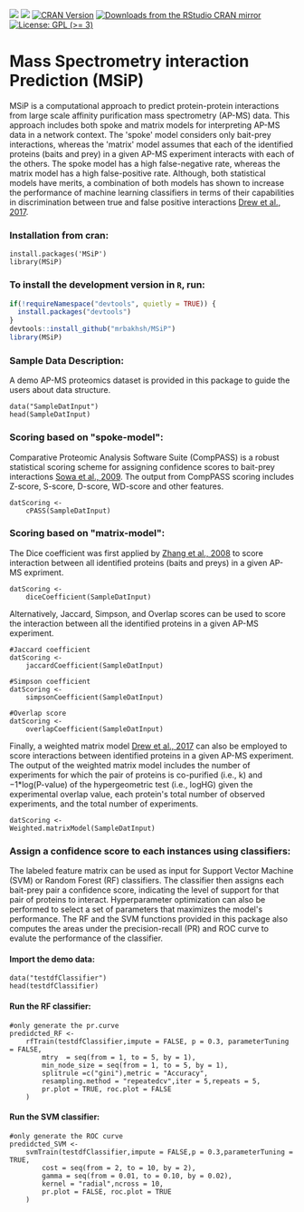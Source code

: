 
<!-- badges: start -->
[![](https://img.shields.io/badge/lifecycle-stable-yellow.svg)](https://lifecycle.r-lib.org/articles/stages.html#stable)
[![](https://img.shields.io/github/last-commit/mrbakhsh/MSiP.svg)](https://github.com/mrbakhsh/MSiP/commits/main)
[![CRAN Version](https://www.r-pkg.org/badges/version/MSiP)](https://cran.r-project.org/package=MSiP)
[![Downloads from the RStudio CRAN mirror](https://cranlogs.r-pkg.org/badges/MSiP)](https://cranlogs.r-pkg.org/badges/MSiP)
[![License: GPL (&gt;=
3)](https://img.shields.io/badge/license-GPL%20(%3E=%203)-orange.svg)](https://cran.r-project.org/web/licenses/GPL%20(%3E=%203))
<!-- badges: end -->


# Mass Spectrometry interaction Prediction (MSiP)
MSiP is a computational approach to predict protein-protein interactions from large scale affinity purification mass spectrometry (AP-MS) data. This approach includes both spoke and matrix models for interpreting AP-MS data in a network context. The 'spoke' model considers only bait-prey interactions, whereas the 'matrix' model assumes that each of the identified proteins (baits and prey) in a given AP-MS experiment interacts with each of the others. The spoke model has a high false-negative rate, whereas the matrix model has a high false-positive rate. Although, both statistical models have merits, a combination of both models has shown to increase the performance of machine learning classifiers in terms of their capabilities in discrimination between true and false positive interactions [Drew et al., 2017](https://www.ncbi.nlm.nih.gov/pmc/articles/PMC5488662).  

### Installation from cran:
```{r}
install.packages('MSiP')
library(MSiP)
```
### To install the development version in `R`, run:
```r
if(!requireNamespace("devtools", quietly = TRUE)) {
  install.packages("devtools") 
}
devtools::install_github("mrbakhsh/MSiP")
library(MSiP)

```
### Sample Data Description:
A demo AP-MS proteomics dataset is provided in this package to guide the users about data structure.
```{r}
data("SampleDatInput")
head(SampleDatInput)
```
### Scoring based on "spoke-model":
Comparative Proteomic Analysis Software Suite (CompPASS) is a robust statistical scoring scheme for assigning confidence scores to bait-prey interactions [Sowa et al., 2009](https://www.cell.com/cell/fulltext/S0092-8674(09)00503-0?_returnURL=https%3A%2F%2Flinkinghub.elsevier.com%2Fretrieve%2Fpii%2FS0092867409005030%3Fshowall%3Dtrue). The output from CompPASS scoring includes Z-score, S-score, D-score, WD-score and other features.  

```{r}
datScoring <- 
    cPASS(SampleDatInput)
```
### Scoring based on "matrix-model":
The Dice coefficient was first applied by [Zhang et al., 2008](https://academic.oup.com/bioinformatics/article/24/7/979/296061) to score interaction between all identified proteins (baits and preys) in a given AP-MS expriment.
```{r}
datScoring <- 
    diceCoefficient(SampleDatInput)
```

Alternatively, Jaccard, Simpson, and Overlap scores can be used to score the interaction between all the identified proteins in a given AP-MS experiment. 
```{r}
#Jaccard coefficient
datScoring <- 
    jaccardCoefficient(SampleDatInput)

#Simpson coefficient
datScoring <- 
    simpsonCoefficient(SampleDatInput)

#Overlap score
datScoring <- 
    overlapCoefficient(SampleDatInput)
```

Finally, a weighted matrix model [Drew et al., 2017](https://www.embopress.org/doi/full/10.15252/msb.20167490) can also be employed to score interactions between identified proteins in a given AP-MS experiment. The output of the weighted matrix model includes the number of experiments for which the pair of proteins is co-purified (i.e., k) and $-1$*log(P-value) of the hypergeometric test (i.e., logHG) given the experimental overlap value, each protein's total number of observed experiments, and the total number of experiments.

```{r}
datScoring <- 
Weighted.matrixModel(SampleDatInput)
```

### Assign a confidence score to each instances using classifiers:
The labeled feature matrix can be used as input for Support Vector Machine (SVM) or Random Forest (RF) classifiers. The classifier then assigns each bait-prey pair a confidence score, indicating the level of support for that pair of proteins to interact. Hyperparameter optimization can also be performed to select a set of parameters that maximizes the model's performance. The RF and the SVM functions provided in this package also computes the areas under the precision-recall (PR) and ROC curve to evalute the performance of the classifier. 

#### Import the demo data:
```{r}
data("testdfClassifier")
head(testdfClassifier)

```

#### Run the RF classifier:
```{r rfTrain output figure, echo=FALSE, fig.height=4, fig.width=5, message=FALSE, warning=FALSE, paged.print=FALSE}
#only generate the pr.curve
predidcted_RF <- 
    rfTrain(testdfClassifier,impute = FALSE, p = 0.3, parameterTuning = FALSE,
        mtry  = seq(from = 1, to = 5, by = 1),
        min_node_size = seq(from = 1, to = 5, by = 1),
        splitrule =c("gini"),metric = "Accuracy",
        resampling.method = "repeatedcv",iter = 5,repeats = 5,
        pr.plot = TRUE, roc.plot = FALSE
    )
```

#### Run the SVM classifier:
```{r}
#only generate the ROC curve
predidcted_SVM <- 
    svmTrain(testdfClassifier,impute = FALSE,p = 0.3,parameterTuning = TRUE,
        cost = seq(from = 2, to = 10, by = 2),
        gamma = seq(from = 0.01, to = 0.10, by = 0.02),
        kernel = "radial",ncross = 10,
        pr.plot = FALSE, roc.plot = TRUE
    ) 
```




